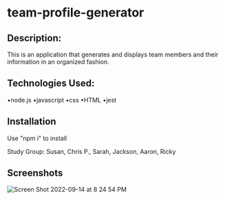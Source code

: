 # team-profile-generator

## Description:
This is an application that generates and displays team members and their information in an organized fashion.

## Technologies Used:
•node.js •javascript •css •HTML •jest

## Installation 
Use "npm i" to install

Study Group:
Susan, Chris P., Sarah, Jackson, Aaron, Ricky

## Screenshots
![Screen Shot 2022-09-14 at 8 24 54 PM](https://user-images.githubusercontent.com/101524089/190285483-76e197ad-b44c-41b8-a778-9f5ba34ad837.png)
